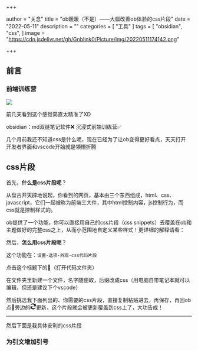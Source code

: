 +++

author = "关念"
title = "ob暖暖（不是）——大幅改善ob体验的css片段"
date = "2022-05-11"
description = ""
categories = [
    "工具"
]
tags = [
    "obsidian",
    "css",
]
image = "https://cdn.jsdelivr.net/gh/Gnblink0/Picture/img/20220511174142.png"

+++

## 前言

### 前端训练营

![](https://cdn.jsdelivr.net/gh/Gnblink0/Picture/img/20220511174142.png)

前几天看到这个感觉简直太精准了XD

obsidian：md双链笔记软件❌ 沉浸式前端训练营✅

几个月前我还不知道css是什么呢，现在已经为了让ob变得更好看点，天天打开 开发者界面和vscode开始就是~~领悟~~折腾



## css片段

首先，**什么是css片段呢**？

从盘古开天辟地说起，你看到的网页，基本由三个东西组成，html、css、javascript，它们一起被称为前端三大件，其中html控制内容，js控制行为，而css就是控制样式的。

ob提供了一个功能，你可以直接用自己的css片段（css snippets）去覆盖在ob和主题做好的完整css之上，从而小范围地自定义某些样式！更详细的解释请看：

然后，**怎么用css片段呢**？

这个功能在：`设置-选项-外观-css代码片段`

点击这个标题下的📁（打开代码文件夹）

在文件夹里新建一个文件，名字随便取，后缀改成css（用电脑自带笔记本就可以编辑，但还是建议下个vscode）

然后挑选我下面列出的、你需要的css片段，直接复制粘贴进去，再保存，再回ob点📁旁边的<svg t="1652263378100" class="icon" viewBox="0 0 1024 1024" version="1.1" xmlns="http://www.w3.org/2000/svg" p-id="1277" width="16" height="16"><path d="M763.555671 291.857305a510.329361 510.329361 0 0 0-717.348314 18.428987 510.482936 510.482936 0 0 1 837.546261-153.57489L977.485493 51.256644v460.724671h-409.533041z m-495.790939 440.24802a501.422018 501.422018 0 0 0 709.976719-18.428987 506.797139 506.797139 0 0 1-465.843834 310.323662 501.370826 501.370826 0 0 1-363.460574-156.646388L56.03615 972.705987v-460.724672h405.335328z" p-id="1278"></path></svg>更新，这个片段就会被更新覆盖到css上了，大功告成！

---

然后下面是我具体安利的css片段

### 为引文增加引号

